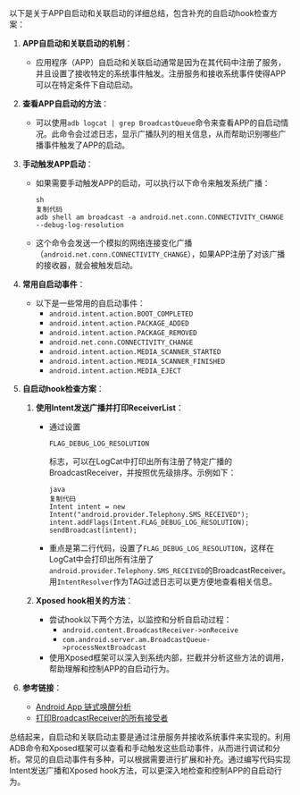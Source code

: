 以下是关于APP自启动和关联启动的详细总结，包含补充的自启动hook检查方案：

1. **APP自启动和关联启动的机制**：

   - 应用程序（APP）自启动和关联启动通常是因为在其代码中注册了服务，并且设置了接收特定的系统事件触发。注册服务和接收系统事件使得APP可以在特定条件下自动启动。

2. **查看APP自启动的方法**：

   - 可以使用`adb logcat | grep BroadcastQueue`命令来查看APP的自启动情况。此命令会过滤日志，显示广播队列的相关信息，从而帮助识别哪些广播事件触发了APP的启动。

3. **手动触发APP启动**：

   - 如果需要手动触发APP的启动，可以执行以下命令来触发系统广播：

     ```
     sh
     复制代码
     adb shell am broadcast -a android.net.conn.CONNECTIVITY_CHANGE --debug-log-resolution
     ```

   - 这个命令会发送一个模拟的网络连接变化广播（`android.net.conn.CONNECTIVITY_CHANGE`），如果APP注册了对该广播的接收器，就会被触发启动。

4. **常用自启动事件**：

   - 以下是一些常用的自启动事件：
     - `android.intent.action.BOOT_COMPLETED`
     - `android.intent.action.PACKAGE_ADDED`
     - `android.intent.action.PACKAGE_REMOVED`
     - `android.net.conn.CONNECTIVITY_CHANGE`
     - `android.intent.action.MEDIA_SCANNER_STARTED`
     - `android.intent.action.MEDIA_SCANNER_FINISHED`
     - `android.intent.action.MEDIA_EJECT`

5. **自启动hook检查方案**：

   1. **使用Intent发送广播并打印ReceiverList**：

      - 通过设置

        ```
        FLAG_DEBUG_LOG_RESOLUTION
        ```

        标志，可以在LogCat中打印出所有注册了特定广播的BroadcastReceiver，并按照优先级排序。示例如下：

        ```
        java
        复制代码
        Intent intent = new Intent("android.provider.Telephony.SMS_RECEIVED");
        intent.addFlags(Intent.FLAG_DEBUG_LOG_RESOLUTION);
        sendBroadcast(intent);
        ```

      - 重点是第二行代码，设置了`FLAG_DEBUG_LOG_RESOLUTION`，这样在LogCat中会打印出所有注册了`android.provider.Telephony.SMS_RECEIVED`的BroadcastReceiver。用`IntentResolver`作为TAG过滤日志可以更方便地查看相关信息。

   2. **Xposed hook相关的方法**：

      - 尝试hook以下两个方法，以监控和分析自启动过程：
        - `android.content.BroadcastReceiver->onReceive`
        - `com.android.server.am.BroadcastQueue->processNextBroadcast`
      - 使用Xposed框架可以深入到系统内部，拦截并分析这些方法的调用，帮助理解和控制APP的自启动行为。

6. **参考链接**：

   - [Android App 链式唤醒分析](https://androidperformance.com/2020/05/07/Android-App-Chain-Wakeup/)
   - [打印BroadcastReceiver的所有接受者](https://www.cnblogs.com/mingfeng002/p/5121570.html)

总结起来，自启动和关联启动主要是通过注册服务并接收系统事件来实现的。利用ADB命令和Xposed框架可以查看和手动触发这些启动事件，从而进行调试和分析。常见的自启动事件有多种，可以根据需要进行扩展和补充。通过编写代码实现Intent发送广播和Xposed hook方法，可以更深入地检查和控制APP的自启动行为。